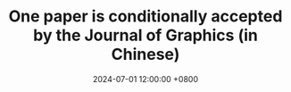 ---
title: "One paper is conditionally accepted by the Journal of Graphics (in Chinese)"
date: 2024-07-01 12:00:00 +0800
---